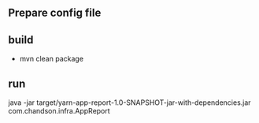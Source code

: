 ## Prepare config file

## build
- mvn clean package

## run
java -jar target/yarn-app-report-1.0-SNAPSHOT-jar-with-dependencies.jar com.chandson.infra.AppReport
